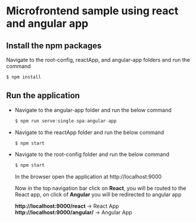 # Microfrontend sample using react and angular app

## Install the npm packages
Navigate to the root-config, reactApp, and angular-app folders and run the command
```js
$ npm install
```

## Run the application

- Navigate to the angular-app folder and run the below command
  ```js
  $ npm run serve:single-spa:angular-app
  ```
- Navigate to the reactApp folder and run the below command
  ```js
  $ npm start
  ```
- Navigate to the root-config folder and run the below command
  ```js
  $ npm start
  ```
  
  In the browser open the application at http://localhost:9000
  
  Now in the top navigation bar click on **React**, you will be routed to the React app, on click of **Angular** you will be redirected to angular app
  
  **http://localhost:9000/react** -> React App
  **http://localhost:9000/angular/** -> Angular App
